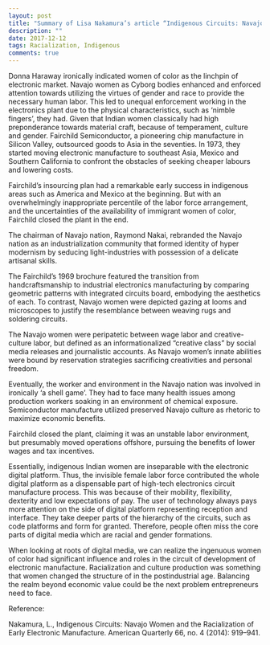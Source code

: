 ```yaml
---
layout: post
title: "Summary of Lisa Nakamura’s article “Indigenous Circuits: Navajo Women and the Racialization of Early Electronic Manufacture"
description: ""
date: 2017-12-12
tags: Racialization, Indigenous
comments: true
---
```


Donna Haraway ironically indicated women of color as the linchpin of electronic market. Navajo women as Cyborg bodies enhanced and enforced attention towards utilizing the virtues of gender and race to provide the necessary human labor. This led to unequal enforcement working in the electronics plant due to the physical characteristics, such as ‘nimble fingers’, they had. Given that Indian women classically had high preponderance towards material craft, because of temperament, culture and gender. Fairchild Semiconductor, a pioneering chip manufacture in Silicon Valley, outsourced goods to Asia in the seventies. In 1973, they started moving electronic manufacture to southeast Asia, Mexico and Southern California to confront the obstacles of seeking cheaper labours and lowering costs.

Fairchild’s insourcing plan had a remarkable early success in indigenous areas such as America and Mexico at the beginning. But with an overwhelmingly inappropriate percentile of the labor force arrangement, and the uncertainties of the availability of immigrant women of color, Fairchild closed the plant in the end.

The chairman of Navajo nation, Raymond Nakai, rebranded the Navajo nation as an industrialization community that formed identity of hyper modernism by seducing light-industries with possession of a delicate artisanal skills.

The Fairchild’s 1969 brochure featured the transition from handcraftsmanship to industrial electronics manufacturing by comparing geometric patterns with integrated circuits board, embodying the aesthetics of each. To contrast, Navajo women were depicted gazing at looms and microscopes to justify the resemblance between weaving rugs and soldering circuits.

The Navajo women were peripatetic between wage labor and creative-culture labor, but defined as an informationalized “creative class” by social media releases and journalistic accounts. As Navajo women’s innate abilities were bound by reservation strategies sacrificing creativities and personal freedom.

Eventually, the worker and environment in the Navajo nation was involved in ironically ‘a shell game’. They had to face many health issues among production workers soaking in an environment of chemical exposure. Semiconductor manufacture utilized preserved Navajo culture as rhetoric to maximize economic benefits.

Fairchild closed the plant, claiming it was an unstable labor environment, but presumably moved operations offshore, pursuing the benefits of lower wages and tax incentives.

Essentially, indigenous Indian women are inseparable with the electronic digital platform. Thus, the invisible female labor force contributed the whole digital platform as a dispensable part of high-tech electronics circuit manufacture process. This was because of their mobility, flexibility, dexterity and low expectations of pay. The user of technology always pays more attention on the side of digital platform representing reception and interface. They take deeper parts of the hierarchy of the circuits, such as code platforms and form for granted. Therefore, people often miss the core parts of digital media which are racial and gender formations.

When looking at roots of digital media, we can realize the ingenuous women of color had significant influence and roles in the circuit of development of electronic manufacture. Racialization and culture production was something that women changed the structure of in the postindustrial age. Balancing the realm beyond economic value could be the next problem entrepreneurs need to face.

Reference:

Nakamura, L., Indigenous Circuits: Navajo Women and the Racialization of Early Electronic Manufacture. American Quarterly 66, no. 4 (2014): 919–941.
